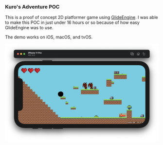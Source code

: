 ### Kuro's Adventure POC

This is a proof of concept 2D platformer game using [GlideEngine](https://github.com/cocoatoucher/Glide).
I was able to make this POC in just under 16 hours or so because of how easy GlideEngine was to use.

The demo works on iOS, macOS, and tvOS.

![Screenshot](screenshot.png)
